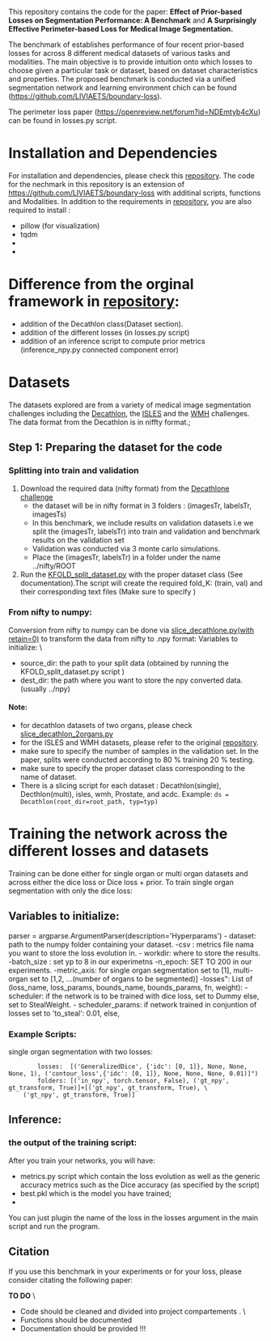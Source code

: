 
This repository contains the code for the paper: **Effect of Prior-based Losses on Segmentation Performance: A Benchmark** and **A Surprisingly Effective Perimeter-based Loss for Medical Image Segmentation.**


The benchmark of establishes performance of four recent prior-based losses for across 8 different medical datasets of various tasks and modalities. The main objective is to provide intuition onto which losses to choose given a particular task or dataset, based on dataset characteristics and properties. The proposed benchmark is conducted via a unified segmentation network and learning environment chich can be found (https://github.com/LIVIAETS/boundary-loss). 
 
The perimeter loss paper (https://openreview.net/forum?id=NDEmtyb4cXu) can be found in losses.py script. 
 
# Installation and Dependencies

For installation and dependencies, please check this [repository](https://github.com/LIVIAETS/boundary-loss). The code for the nechmark in this repository is an extension of https://github.com/LIVIAETS/boundary-loss with additinal scripts, functions and Modalities.
In addition to the requirements in [repository](https://github.com/LIVIAETS/boundary-loss), you are also required to install :
- pillow (for visualization)
- tqdm
- 
- 
# Difference from the orginal framework in [repository](https://github.com/LIVIAETS/boundary-loss):
- addition of the Decathlon class(Dataset section). 
- addition of the different losses (in losses.py script) 
- addition of an inference script to compute prior metrics (inference_npy.py connected component error) 


# Datasets 

The datasets explored are from a variety of medical image segmentation challenges including the [Decathlon](http://medicaldecathlon.com), the  [ISLES](http://www.isles-challenge.org) and the [WMH](https://wmh.isi.uu.nl) challenges. The data format from the Decathlon is in niffty format.; 

## Step 1: Preparing the dataset for the code
### Splitting into train and validation 
1. Download the required data (nifty format) from the [Decathlone challenge](http://medicaldecathlon.com)
   - the dataset will be in nifty format in 3 folders : (imagesTr, labelsTr, imagesTs)
   - In this benchmark, we include results on validation datasets i.e we split the (imagesTr, labelsTr) into train and validation and benchmark results on the validation set 
   - Validation was conducted via 3 monte carlo simulations.
   - Place the (imagesTr, labelsTr) in a folder under the name ../nifty/ROOT
2. Run the [KFOLD_split_dataset.py](https://github.com/rosanajurdi/DataSET_module) with the proper dataset class (See documentation).The script will create the required fold_K: (train, val) and their corresponding text files (Make sure to specify ) 
### From nifty to numpy: 
Conversion from nifty to numpy can be done via [slice_decathlone.py(with retain=0)](https://github.com/rosanajurdi/Prior-based-Losses-for-Medical-Image-Segmentation/blob/master/slice_decathlon.py) to transform the data from nifty to .npy format:
Variables to initialize: \\
- source_dir: the path to your split data (obtained by running the KFOLD_split_dataset.py script )
- dest_dir: the path where you want to store the npy converted data. (usually ../npy)
#### Note: 
- for decathlon datasets of two organs, please check [slice_decathlon_2organs.py](https://github.com/rosanajurdi/Prior-based-Losses-for-Medical-Image-Segmentation/blob/master/slice_decathlon_2organs.py)
- for the ISLES and WMH datasets, please refer to the original [repository](https://github.com/LIVIAETS/boundary-loss).
- make sure to specify the number of samples in the validation set. In the paper,  splits were conducted according to 80 % training 20 % testing. 
- make sure to specify the proper dataset class corresponding to the name of dataset.
- There is a slicing script for each dataset : Decathlon(single), Decthlon(multi), isles, wmh, Prostate, and acdc.
                         Example: `ds = Decathlon(root_dir=root_path, typ=typ)` 
# Training the network across the different losses and datasets  
Training can be done either for single organ or multi organ datasets and across either the dice loss or Dice loss + prior. 
To train single organ segmentation with only the dice loss:

## Variables to initialize:

parser = argparse.ArgumentParser(description='Hyperparams')
    - dataset: path to the numpy folder containing your dataset.
    -csv : metrics file nama you want to store the loss evolution in. 
    - workdir: where to store the results. 
    -batch_size : set yp to 8 in our experimetns
    -n_epoch: SET TO 200 in our experiments.
    -metric_axis: for single organ segmentation set to [1], multi-organ set to [1,2, ...(number of organs to be segmented)]
    -losses": List of (loss_name, loss_params, bounds_name, bounds_params, fn, weight):
    - scheduler: if the network is to be trained with dice loss, set to Dummy else, set to StealWeight.
    - scheduler_params: if network trained in conjuntion of losses set to 'to_steal': 0.01, else, 

### Example Scripts:
 single organ segmentation with two losses:
```
        losses:  [('GeneralizedDice', {'idc': [0, 1]}, None, None, None, 1), ('contour_loss',{'idc': [0, 1]}, None, None, None, 0.01)]")
        folders: [('in_npy', torch.tensor, False), ('gt_npy', gt_transform, True)]+[('gt_npy', gt_transform, True), \
    ('gt_npy', gt_transform, True)]
```



## Inference: 

### the output of the training script: 
After you train your networks, you will have:
- metrics.py script which contain the loss evolution as well as the generic accuracy metrics such as the Dice accuracy (as specified by the script) 
- best.pkl  which is the model you have trained; 
- 
You can just plugin the name of the loss in the losses argument in the main script and run the program. 

## Citation

If you use this benchmark in your experiments or for your loss, please consider citating the following paper:




**TO DO** \\
- Code should be cleaned and divided into project compartements . \\
- Functions should be documented
- Documentation should be provided !!! 
